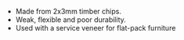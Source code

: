  - Made from 2x3mm timber chips.
 - Weak, flexible and poor durability.
 - Used with a service veneer for flat-pack furniture